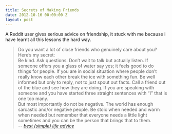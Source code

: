 ```yaml
---
title: Secrets of Making Friends
date: 2012-10-16 00:00:00 Z
layout: post
---
```


A Reddit user gives serious advice on friendship, it stuck with me because i have learnt all this lessons the hard way.

> Do you want a lot of close friends who genuinely care about you? Here&#8217;s my secret:  
> Be kind. Ask questions. Don&#8217;t wait to talk but actually listen. If someone offers you a glass of water say yes; it feels good to do things for people. If you are in social situation where people don&#8217;t really know each other break the ice with something fun. Be well informed but only to reply, not to just spout out facts. Call a friend out of the blue and see how they are doing. If you are speaking with someone and you have started three straight sentences with &#8220;I&#8221; that is one too many.  
> But most importantly do not be negative. The world has enough sarcastic and/or negative people. Be stoic when needed and warm when needed but remember that everyone needs a little light sometimes and you can be the person that brings that to them.  
> -- <cite> [best (simple) life advice][1] </cite>

[1]: http://www.reddit.com/r/AskReddit/comments/11im08/best_simple_life_advice/c6mvk3p

